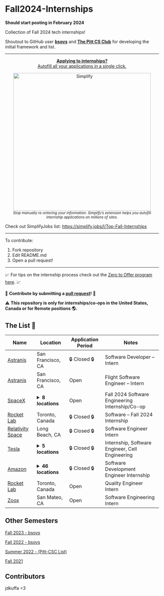 # Fall2024-Internships

**Should start posting in February 2024**

Collection of Fall 2024 tech internships!

Shoutout to GitHub user **[bsovs](https://github.com/bsovs)** and **[The Pitt CS Club](https://github.com/pittcsc)** for developing the initial framework and list.

---

<div align="center">
	<p>
		<a href="https://simplify.jobs/?invite=2d8fe25021b&utm_source=referral">
			<b>Applying to internships?</b>
			<br>
			Autofill all your applications in a single click.
			<br>
			<div>
				<img src="https://res.cloudinary.com/dpeo4xcnc/image/upload/v1636594918/simplify_pittcsc.png" width="450"  alt="Simplify">
			</div>
		</a>
		<sub><i>Stop manually re-entering your information. Simplify’s extension helps you autofill internship applications on millions of sites.</i></sub>
	</p>
</div>

Check out SimplifyJobs list: https://simplify.jobs/l/Top-Fall-Internships 

---

To contribute:

 1. Fork repository
 2. Edit README.md
 3. Open a pull request!

---

📈 For tips on the internship process check out the [Zero to Offer program here](https://www.pittcs.wiki/zero-to-offer).  📈

🤗 **Contribute by submitting a [pull request](https://github.com/susam/gitpr#create-pull-request)!**  🤗

:warning: **This repository is only for internships/co-ops in the United States, Canada or for Remote positions :earth_americas:.**

## The List 👔

| Name | Location | Application Period | Notes |
|---|-------------|-------------|-------------|
|[Astranis](https://simplify.jobs/p/32567b79-e4ee-4a71-bf95-11a392999a71/Software-Developer--Intern-NetworkPayload-Software-Summer-2024)| San Francisco, CA | 🔒 Closed 🔒 | Software Developer – Intern
|[Astranis](https://simplify.jobs/p/3522dad6-9198-4047-9211-3b26a01e6880/Flight-Software-Engineer--Intern-Fall-2024)| San Francisco, CA | Open | Flight Software Engineer – Intern
|[SpaceX](https://boards.greenhouse.io/spacex/jobs/7268802002?gh_jid=7268802002&gh_src=d88665492us)| <details><summary>**8 locations**</summary>Austin, TX<br /> Irvine, CA<br /> Cape Canaveral, FL<br /> Brownsville, TX<br /> Redmond, WA<br /> McGregor, TX<br /> West Athens, CA<br /> Sunnyvale, CA | Open | Fall 2024 Software Engineering Internship/Co-op
|[Rocket Lab](https://simplify.jobs/p/9165e993-19cd-48b2-930f-735e4a686343/Software--Fall-2024-Internship)| Toronto, Canada | 🔒 Closed 🔒 | Software – Fall 2024 Internship
|[Relativity Space](https://simplify.jobs/p/297bb608-e105-4492-a2ca-5ec8e5889926/Software-Engineer-Intern-Fall-2024)| Long Beach, CA | 🔒 Closed 🔒 | Software Engineer Intern
|[Tesla](https://www.tesla.com/careers/search/job/internship-software-engineer-cell-engineering-fall-2024-219030)| <details><summary>**5 locations**</summary>Palo Alto, CA<br /> Fremont, CA<br /> Austin, TX<br /> Reno, NV<br /> Toronto, ON  | 🔒 Closed 🔒 | Internship, Software Engineer, Cell Engineering
| [Amazon](https://www.amazon.jobs/en/jobs/2408098/software-development-engineer-internship-2024-us) | <details><summary>**46 locations**</summary>Phoenix, AZ <br /> Tempe, AZ <br /> Berkeley, CA <br /> Culver City, CA <br /> Cupertino, CA <br /> East Palo Alto, CA <br /> Irvine, CA <br /> Los Angeles, CA <br /> Manhattan Beach, CA <br /> Palo Alto, CA <br /> San Diego, CA <br /> San Francisco, CA <br /> San Jose, CA <br /> San Luis Obispo, CA <br /> Santa Barbara, CA <br /> Santa Clara, CA <br /> Santa Cruz, CA <br /> Santa Monica, CA <br /> Sunnyvale, CA <br /> Boulder, CO <br /> Denver, CO <br /> Atlanta, GA <br /> Kennesaw, GA <br /> Chicago, IL <br /> Boston, MA <br /> Cambridge, MA <br /> Hudson, MA <br /> North Reading, MA <br /> Westborough, MA <br /> Baltimore, MD <br /> Detroit, MI <br /> Minneapolis, MN <br /> Jersey City, NJ <br /> New York, NY <br /> Portland, OR <br /> Philadelphia, PA <br /> Pittsburgh, PA <br /> Nashville, TN <br /> Austin, TX <br /> Dallas, TX <br /> Arlington, VA <br /> Herndon, VA <br /> Madison, WI <br /> Bellevue, WA <br /> Seattle, WA <br /> Redmond, WA  | 🔒 Closed 🔒 | Software Development Engineer Internship
|[Rocket Lab](https://simplify.jobs/p/09b4b2ba-c6ea-49de-b902-3713f1fba5df/Quality-Engineering--Fall-2024-Internship)| Toronto, Canada | Open | Quality Engineer Intern
|[Zoox](https://simplify.jobs/p/240f0e84-5a0f-44cb-a527-00f6db58716d/Fall--Software-Engineering-InternshipCo-op-Firmware-Tools)| San Mateo, CA | Open | Software Engineering Intern

## Other Semesters

[Fall 2023 - bsovs](https://github.com/bsovs/Fall2024-Internships/tree/main/Fall2023)

[Fall 2022 - bsovs](https://github.com/bsovs/Fall2024-Internships/tree/main/Fall2022)

[Summer 2022 - (Pitt-CSC List)](https://github.com/Pitt-CSC/Summer2021-Internships)

[Fall 2021](https://github.com/BaruYogesh/Fall2021Internships)

## Contributors

jdkuffa <3

